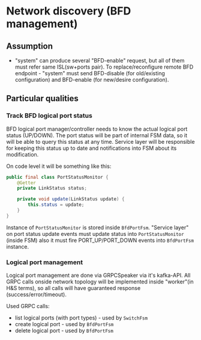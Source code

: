 # Network discovery (BFD management)

## Assumption
* "system" can produce several "BFD-enable" request, but all of them must
  refer same ISL(sw+ports pair). To replace/reconfigure remote BFD
  endpoint - "system" must send BFD-disable (for old/existing configuration)
  and BFD-enable (for new/desire configuration).

## Particular qualities
### Track BFD logical port status
BFD logical port manager/controller needs to know the actual logical port
status (UP/DOWN). The port status will be part of internal FSM data, so it
will be able to query this status at any time. Service layer will be
responsible for keeping this status up to date and notifications into FSM
about its modification.

On code level it will be something like this:
```java
public final class PortStatusMonitor {
    @Getter
    private LinkStatus status;

    private void update(LinkStatus update) {
        this.status = update;
    }
}
```

Instance of `PortStatusMonitor` is stored inside `BfdPortFsm`. "Service layer"
on port status update events must update status into `PortStatusMonitor`
(inside FSM) also it must fire PORT_UP/PORT_DOWN events into `BfdPortFsm`
instance.

### Logical port management
Logical port management are done via GRPCSpeaker via it's kafka-API. All GRPC calls
onside network topology will be implemented inside "worker"(in H&S terms), so all
calls will have guaranteed response (success/error/timeout).

Used GRPC calls:
* list logical ports (with port types) - used by `SwitchFsm`
* create logical port - used by `BfdPortFsm`
* delete logical port - used by `BfdPortFsm`
